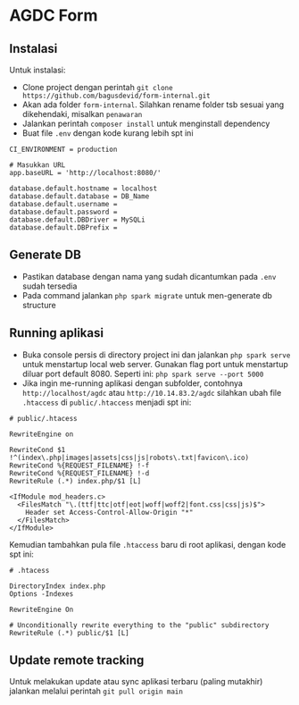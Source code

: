 # AGDC Form

## Instalasi

Untuk instalasi:

- Clone project dengan perintah `git clone https://github.com/bagusdevid/form-internal.git`
- Akan ada folder `form-internal`. Silahkan rename folder tsb sesuai yang dikehendaki, misalkan `penawaran`
- Jalankan perintah `composer install` untuk menginstall dependency
- Buat file `.env` dengan kode kurang lebih spt ini
```
CI_ENVIRONMENT = production

# Masukkan URL
app.baseURL = 'http://localhost:8080/'

database.default.hostname = localhost
database.default.database = DB_Name
database.default.username = 
database.default.password = 
database.default.DBDriver = MySQLi
database.default.DBPrefix =
```

## Generate DB

- Pastikan database dengan nama yang sudah dicantumkan pada `.env` sudah tersedia
- Pada command jalankan `php spark migrate` untuk men-generate db structure

## Running aplikasi

- Buka console persis di directory project ini dan jalankan `php spark serve` untuk menstartup local web server. Gunakan flag port untuk menstartup diluar port default 8080. Seperti ini: `php spark serve --port 5000`
- Jika ingin me-running aplikasi dengan subfolder, contohnya `http://localhost/agdc` atau `http://10.14.83.2/agdc` silahkan ubah file `.htaccess` di `public/.htaccess` menjadi spt ini:
```
# public/.htacess

RewriteEngine on

RewriteCond $1 !^(index\.php|images|assets|css|js|robots\.txt|favicon\.ico)
RewriteCond %{REQUEST_FILENAME} !-f
RewriteCond %{REQUEST_FILENAME} !-d
RewriteRule (.*) index.php/$1 [L]

<IfModule mod_headers.c>
  <FilesMatch "\.(ttf|ttc|otf|eot|woff|woff2|font.css|css|js)$">
    Header set Access-Control-Allow-Origin "*"
  </FilesMatch>
</IfModule>
```
Kemudian tambahkan pula file `.htaccess` baru di root aplikasi, dengan kode spt ini:
```
# .htacess

DirectoryIndex index.php
Options -Indexes

RewriteEngine On

# Unconditionally rewrite everything to the "public" subdirectory
RewriteRule (.*) public/$1 [L]
```

## Update remote tracking
Untuk melakukan update atau sync aplikasi terbaru (paling mutakhir) jalankan melalui perintah `git pull origin main`
